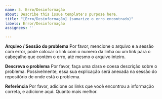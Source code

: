 ```yaml
---
name: 5. Erro/Desinformação
about: Describe this issue template's purpose here.
title: "[Erro/Desinformação] (sumarize o erro encontrado)"
labels: Error/Desinformação
assignees: ''

---
```


**Arquivo / Sessão do problema**
Por favor, mencione o arquivo e a sessão  com  error, pode colocar o link com o numero da linha ou um link para o cabeçalho que contém o erro, até mesmo o arquivo inteiro.


**Descreva o problema** 
Por favor, faça uma clara e coesa descrição sobre o problema. Possivelmente, essa sua explicação será anexada na sessão do repositório de onde está o problema. 


**Referência**
Por favor, adicione os links que você encontrou a informação correta, e adicione aqui. Quanto mais melhor.
